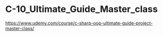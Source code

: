 # C-10_Ultimate_Guide_Master_class
 https://www.udemy.com/course/c-sharp-oop-ultimate-guide-project-master-class/
